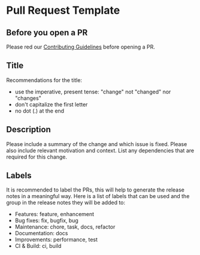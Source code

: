 # Pull Request Template

## Before you open a PR

Please red our [Contributing Guidelines](CONTRIBUTING.md) before opening a PR.

## Title
Recommendations for the title:
* use the imperative, present tense: "change" not "changed" nor "changes"
* don't capitalize the first letter
* no dot (.) at the end


## Description

Please include a summary of the change and which issue is fixed. Please also include relevant motivation and context. 
List any dependencies that are required for this change.

## Labels

It is recommended to label the PRs, this will help to generate the release notes in a meaningful way. Here is a list of
labels that can be used and the group in the release notes they will be added to:

* Features: feature, enhancement  
* Bug fixes: fix, bugfix, bug
* Maintenance: chore, task, docs, refactor
* Documentation: docs
* Improvements: performance, test
* CI & Build: ci, build